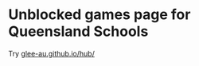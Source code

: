 # Unblocked games page for Queensland Schools
Try [glee-au.github.io/hub/](https://glee-au.github.io/hub/)
